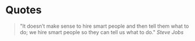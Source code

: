 # Quotes

> "It doesn’t make sense to hire smart people and then tell them what to do; we hire smart people so they can tell us what to do."
> *Steve Jobs*
